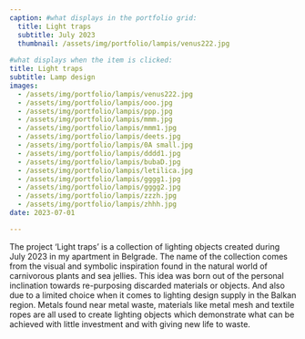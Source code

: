 ```yaml
---
caption: #what displays in the portfolio grid:
  title: Light traps
  subtitle: July 2023
  thumbnail: /assets/img/portfolio/lampis/venus222.jpg
  
#what displays when the item is clicked:
title: Light traps
subtitle: Lamp design
images: 
  - /assets/img/portfolio/lampis/venus222.jpg
  - /assets/img/portfolio/lampis/ooo.jpg
  - /assets/img/portfolio/lampis/ppp.jpg
  - /assets/img/portfolio/lampis/mmm.jpg
  - /assets/img/portfolio/lampis/mmm1.jpg
  - /assets/img/portfolio/lampis/deets.jpg
  - /assets/img/portfolio/lampis/0A small.jpg
  - /assets/img/portfolio/lampis/dddd1.jpg
  - /assets/img/portfolio/lampis/bubaD.jpg
  - /assets/img/portfolio/lampis/letilica.jpg
  - /assets/img/portfolio/lampis/gggg1.jpg
  - /assets/img/portfolio/lampis/gggg2.jpg
  - /assets/img/portfolio/lampis/zzzh.jpg
  - /assets/img/portfolio/lampis/zhhh.jpg
date: 2023-07-01

---
```

The project ‘Light traps’ is a collection of lighting objects created during July 2023 in my apartment in Belgrade. The name of the collection comes from the visual and symbolic inspiration found in the natural world of carnivorous plants and sea jellies. This idea was born out of the personal inclination towards re-purposing discarded materials or objects. And also due to a limited choice when it comes to lighting design supply in the Balkan region. Metals found near metal waste,  materials like metal mesh and textile ropes are all used to create lighting objects which demonstrate what can be achieved with little investment and with giving new life to waste.
